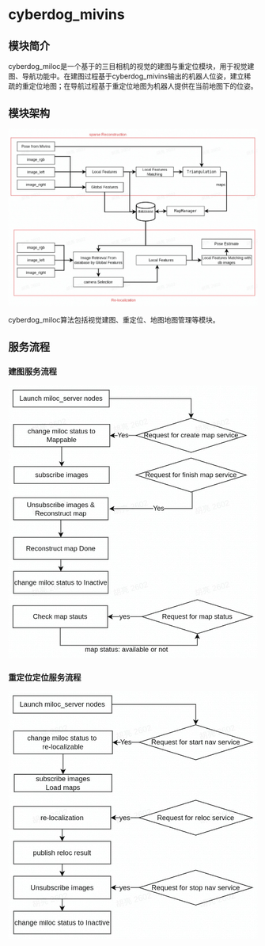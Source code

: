 # cyberdog_mivins

## 模块简介

cyberdog_miloc是一个基于的三目相机的视觉的建图与重定位模块，用于视觉建图、导航功能中。在建图过程基于cyberdog_mivins输出的机器人位姿，建立稀疏的重定位地图；在导航过程基于重定位地图为机器人提供在当前地图下的位姿。

## 模块架构

![cyberdog_miloc_architecture](./image/cyberdog_miloc/cyberdog_miloc_architecture.jpg)

cyberdog_miloc算法包括视觉建图、重定位、地图地图管理等模块。

## 服务流程

### 建图服务流程
![cyberdog_miloc_mapping](./image/cyberdog_miloc/miloc_mapping_process.jpg)

### 重定位定位服务流程
![cyberdog_miloc_reloc](./image/cyberdog_miloc/miloc_relocalization_process.jpg)
